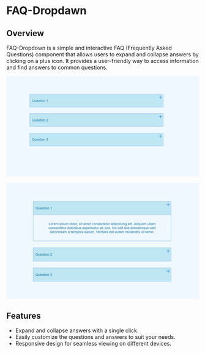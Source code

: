 # FAQ-Dropdawn

## Overview

FAQ-Dropdown is a simple and interactive FAQ (Frequently Asked Questions) component that allows users to expand and collapse answers by clicking on a plus icon. It provides a user-friendly way to access information and find answers to common questions.

![FAQ-Dropdown Preview](images/screenshot1.png)

![FAQ-Dropdown Preview](images/screenshot2.png)

## Features

- Expand and collapse answers with a single click.
- Easily customize the questions and answers to suit your needs.
- Responsive design for seamless viewing on different devices.



